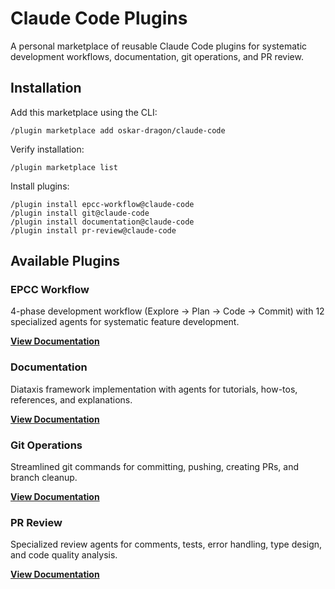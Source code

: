 # Claude Code Plugins

A personal marketplace of reusable Claude Code plugins for systematic development workflows, documentation, git operations, and PR review.

## Installation

Add this marketplace using the CLI:

```shell
/plugin marketplace add oskar-dragon/claude-code
```

Verify installation:

```shell
/plugin marketplace list
```

Install plugins:

```shell
/plugin install epcc-workflow@claude-code
/plugin install git@claude-code
/plugin install documentation@claude-code
/plugin install pr-review@claude-code
```

## Available Plugins

### EPCC Workflow

4-phase development workflow (Explore -> Plan -> Code -> Commit) with 12 specialized agents for systematic feature development.

**[View Documentation](plugins/epcc/README.md)**

### Documentation

Diataxis framework implementation with agents for tutorials, how-tos, references, and explanations.

**[View Documentation](plugins/documentation/README.md)**

### Git Operations

Streamlined git commands for committing, pushing, creating PRs, and branch cleanup.

**[View Documentation](plugins/git/README.md)**

### PR Review

Specialized review agents for comments, tests, error handling, type design, and code quality analysis.

**[View Documentation](plugins/pr-review/README.md)**
